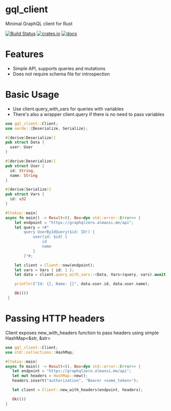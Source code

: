 # gql_client

Minimal GraphQL client for Rust

[![Build Status](https://travis-ci.com/arthurkhlghatyan/gql-client-rs.svg?branch=master)](https://travis-ci.com/arthurkhlghatyan/gql-client-rs)
[![crates.io](https://img.shields.io/crates/v/gql_client.svg)](https://crates.io/crates/gql_client)
[![docs](https://docs.rs/gql_client/badge.svg)](https://docs.rs/gql_client/latest/gql_client/)

# Features

- Simple API, supports queries and mutations
- Does not require schema file for introspection

# Basic Usage

- Use client.query_with_vars for queries with variables
- There's also a wrapper client.query if there is no need to pass variables

```rust
use gql_client::Client;
use serde::{Deserialize, Serialize};

#[derive(Deserialize)]
pub struct Data {
  user: User
}

#[derive(Deserialize)]
pub struct User {
  id: String,
  name: String
}

#[derive(Serialize)]
pub struct Vars {
  id: u32
}

#[tokio::main]
async fn main() -> Result<(), Box<dyn std::error::Error>> {
    let endpoint = "https://graphqlzero.almansi.me/api";
    let query = r#"
        query UserByIdQuery($id: ID!) {
            user(id: $id) {
                id
                name
            }
        }"#;

    let client = Client::new(endpoint);
    let vars = Vars { id: 1 };
    let data = client.query_with_vars::<Data, Vars>(query, vars).await.unwrap();

    println!("Id: {}, Name: {}", data.user.id, data.user.name);

    Ok(())
 }
 ```


 # Passing HTTP headers

 Client exposes new_with_headers function to pass headers using simple HashMap<&str, &str>

 ```rust
use gql_client::Client;
use std::collections::HashMap;

#[tokio::main]
async fn main() -> Result<(), Box<dyn std::error::Error>> {
    let endpoint = "https://graphqlzero.almansi.me/api";
    let mut headers = HashMap::new();
    headers.insert("authorization", "Bearer <some_token>");

    let client = Client::new_with_headers(endpoint, headers);

    Ok(())
}
 ```